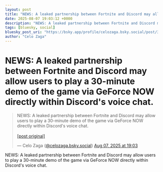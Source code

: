 ```yaml
---
layout: post
title: "NEWS: A leaked partnership between Fortnite and Discord may allow users to play a 30-minute demo of the game via GeForce NOW directly within Discord's voice chat."
date: 2025-08-07 19:03:12 +0000
description: "NEWS: A leaked partnership between Fortnite and Discord may allow users to play a 30-minute demo of the game via GeForce NOW directly within Discord's v..."
tags: [bluesky, social]
bluesky_post_uri: "https://bsky.app/profile/celozaga.bsky.social/post/3lvtghy66dx25"
author: "Celo Zaga"
---
```


<h1 class="bluesky-post-title">NEWS: A leaked partnership between Fortnite and Discord may allow users to play a 30-minute demo of the game via GeForce NOW directly within Discord's voice chat.</h1>


<blockquote class="bluesky-embed" data-bluesky-uri="at://did:plc:lmh6rennptq77inaztnovw4b/app.bsky.feed.post/3lvtghy66dx25" data-bluesky-embed-color-mode="system">
<p lang="">NEWS: A leaked partnership between Fortnite and Discord may allow users to play a 30-minute demo of the game via GeForce NOW directly within Discord's voice chat.<br><br><a href="https://bsky.app/profile/celozaga.bsky.social/post/3lvtghy66dx25">[post original]</a></p>
&mdash; Celo Zaga (<a href="https://bsky.app/profile/did:plc:lmh6rennptq77inaztnovw4b">@celozaga.bsky.social</a>) <a href="https://bsky.app/profile/celozaga.bsky.social/post/3lvtghy66dx25">Aug 07, 2025 at 19:03</a>
</blockquote>
<script async src="https://embed.bsky.app/static/embed.js" charset="utf-8"></script>


<p class="bluesky-post-description">NEWS: A leaked partnership between Fortnite and Discord may allow users to play a 30-minute demo of the game via GeForce NOW directly within Discord's voice chat.</p>
